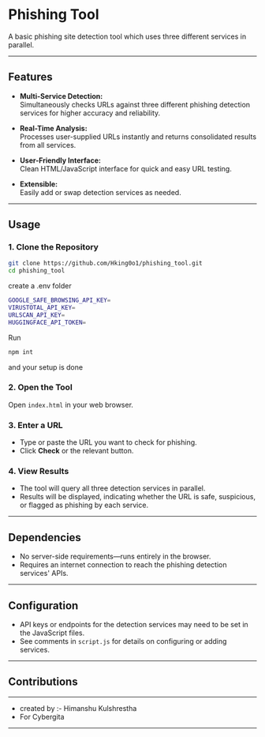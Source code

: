 # Phishing Tool

A basic phishing site detection tool which uses three different services in parallel.

---

## Features

- **Multi-Service Detection:**  
  Simultaneously checks URLs against three different phishing detection services for higher accuracy and reliability.

- **Real-Time Analysis:**  
  Processes user-supplied URLs instantly and returns consolidated results from all services.

- **User-Friendly Interface:**  
  Clean HTML/JavaScript interface for quick and easy URL testing.

- **Extensible:**  
  Easily add or swap detection services as needed.

---

## Usage

### 1. Clone the Repository

```bash
git clone https://github.com/Hking0o1/phishing_tool.git
cd phishing_tool
```

create a .env folder

```bash
GOOGLE_SAFE_BROWSING_API_KEY=
VIRUSTOTAL_API_KEY=
URLSCAN_API_KEY=
HUGGINGFACE_API_TOKEN=
```

Run

```bash
npm int
```

and your setup is done

### 2. Open the Tool

Open `index.html` in your web browser.

### 3. Enter a URL

- Type or paste the URL you want to check for phishing.
- Click **Check** or the relevant button.

### 4. View Results

- The tool will query all three detection services in parallel.
- Results will be displayed, indicating whether the URL is safe, suspicious, or flagged as phishing by each service.

---

## Dependencies

- No server-side requirements—runs entirely in the browser.
- Requires an internet connection to reach the phishing detection services' APIs.

---

## Configuration

- API keys or endpoints for the detection services may need to be set in the JavaScript files.
- See comments in `script.js` for details on configuring or adding services.

---

## Contributions

---
 - created by :- Himanshu Kulshrestha
 - For Cybergita
---
